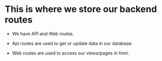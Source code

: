 # This is where we store our backend routes

-   We have API and Web routes.

-   Api routes are used to get or update data in our database.
-   Web routes are used to access our views/pages in html.
